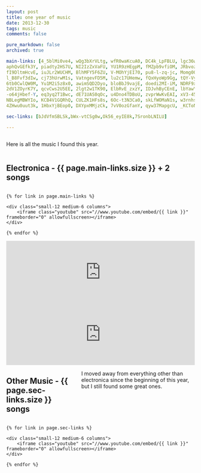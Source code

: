 ```yaml
---
layout: post
title: one year of music
date: 2013-12-30
tags: music
comments: false

pure_markdown: false
archived: true

main-links: [4_5blMi0ve4, wQg3bXrVLtg, wfR0waKcuA0, DC4k_LpFBLU, lgc36wxQCGM, g0qX62Patoo, SDBgQPkd5Yw, 50vlw2P00oM,
aphQvGEfk3Y, piadty2HS7U, NI2IzZxVaFU, YU1R9zHEgpM, fMZpb9vfiOM, JRbvozrobSE, FF0kvYTTOro, uqmpEfESOP0, rc33KU-CEcI,
fI9DltmHcvE, iuJLr2WUCHM, BlhMFY5F6ZU, V-MOhYjEI70, pu8-l-zq-jc, Momg0O1iLNU, oTdAVd7KgNw, jGow4nmYkkA, DbSFQCXRda4,
l_B8Fvf3dIw, cj73hUrwM1s, VatngevFD5M, lu2c17UHemw, fQxHyoWp9Gg, tQY-Vyuou9k, H69MrTPLebc, yrO2HlpvmXs, C0u4juhmFOc,
6tb0CwlQW0M, Yu1M2i5z8x0, awimSQD2Dyo, bloBbJ9vajE, doedi2MI-iM, NDRF9x2sz7s, 2jWAe_Jz6FM, iPGPbbv9hGk, M_ZI4y2F_uo,
2dV1ZOyrK7Y, qcvCws2U5EE, 2lgt2w1TK90, ElbRvE_zxzY, IDJvhByCEnE, lbYawYD3yHg, C6f9d0Ff0uQ, rwG39LNbT0A, tQhMNxBErhM, wHp3CeoZAw4, BLwahmEhlj0, HqkjvFpBscg, rcYACfNOY0E, BhyHLc85hJU, dhxQUp45xWk, wewjMEYTLZY, sXQVicNodMw, Q_YnRWARhwo,
-o64jHbef-Y, eq3yq2T1Bwc, dE71UAS0qOc, u4Dno4TDBoU, zvprWwKvEAI, xV3-45m9Q2M, 7NO2AJJcpO0, UkTkOutsXXU, hrfHlDlExlU,
NBLegMBWYIo, KCB4V1GQRhQ, CULZK1HFs8s, 6Oc-t3N3Ca0, skLfWOMaN1s, w3rnhsi2QBg, QF9edDGgvEs, qT0iQRjHbW4, -xfKU31v3Hc,
4ZHwu0uut3k, 1HbxYjBEop0, DXYpxMMjzCk, 7vV0ozGfanY, qyw37MapgcU, _KCToN-IOas, 2wKEMXtl7og, grBhcqyJTF8]

sec-links: [bJdVfmSBLSk,bWx-vtCSg0w,Ok56_eyIE8k,7SronbLNILU]

---
```


<div class="row">
    <div class="small-12 columns">
        <p>
        	Here is all the music I found this year.
        </p>
    </div>
</div>

<div class="row">
    <div class="small-12 columns">
    	<h2>
    		Electronica - {{ page.main-links.size }} + 2 songs
    	</h2>
    </div>
</div>

<div class="row">

    {% for link in page.main-links %}

    <div class="small-12 medium-6 columns">
        <iframe class="youtube" src="//www.youtube.com/embed/{{ link }}" frameborder="0" allowfullscreen></iframe>
    </div>

    {% endfor %}

</div>

<div class="row">
    <div class="small-12 columns">
        <iframe width="100%" height="166" scrolling="no" frameborder="no" src="https://w.soundcloud.com/player/?url=https%3A//api.soundcloud.com/tracks/112093356&amp;color=ff6600&amp;auto_play=false&amp;show_artwork=true"></iframe>
    </div>
    <div class="small-12 columns">
        <iframe width="100%" height="166" scrolling="no" frameborder="no" src="https://w.soundcloud.com/player/?url=https%3A//api.soundcloud.com/tracks/78027702&amp;color=ff6600&amp;auto_play=false&amp;show_artwork=true"></iframe>
    </div>
</div>

<div class="row">
    <div class="small-12 columns">
    	<h2>
    		Other Music - {{ page.sec-links.size }} songs
    	</h2>
    	<p>
    		I moved away from everything other than electronica since the beginning of this year, but I still found some great ones.
    	</p>
    </div>
</div>

<div class="row">

	{% for link in page.sec-links %}

    <div class="small-12 medium-6 columns">
    	<iframe class="youtube" src="//www.youtube.com/embed/{{ link }}" frameborder="0" allowfullscreen></iframe>
    </div>

    {% endfor %}

</div>